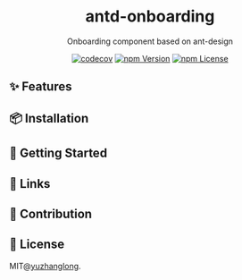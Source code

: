 <h1 align="center">
<b>antd-onboarding</b>
</h1>

<div align="center">

Onboarding component based on ant-design

[![codecov](https://codecov.io/gh/yuzhanglong/antd-onboarding/branch/master/graph/badge.svg?token=OciNkZGJan)](https://codecov.io/gh/yuzhanglong/antd-onboarding)
[![npm Version](https://img.shields.io/npm/v/antd-onboarding.svg)](https://www.npmjs.com/package/antd-onboarding)
[![npm License](https://img.shields.io/npm/l/antd-onboarding.svg)](https://www.npmjs.com/package/antd-onboarding)

</div>

## ✨ Features

## 📦 Installation

## 🔨 Getting Started

## 📎 Links

## 📮 Contribution

## 📄 License

MIT@[yuzhanglong](https://github.com/yuzhanglong).
